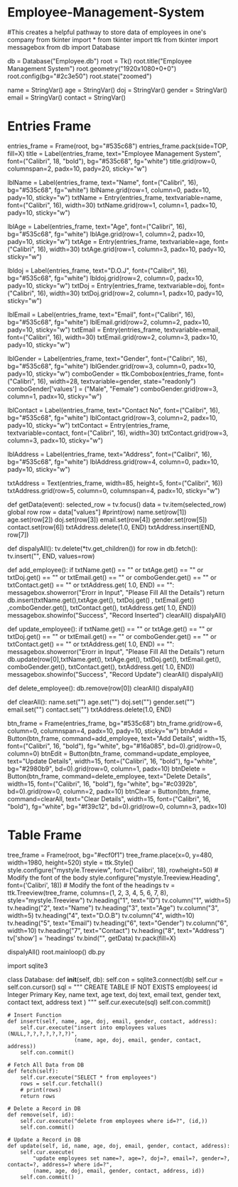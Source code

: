 # Employee-Management-System
#This creates a helpful pathway to store data of employees in one's company
from tkinter import *
from tkinter import ttk
from tkinter import messagebox
from db import Database

db = Database("Employee.db")
root = Tk()
root.title("Employee Management System")
root.geometry("1920x1080+0+0")
root.config(bg="#2c3e50")
root.state("zoomed")

name = StringVar()
age = StringVar()
doj = StringVar()
gender = StringVar()
email = StringVar()
contact = StringVar()

# Entries Frame
entries_frame = Frame(root, bg="#535c68")
entries_frame.pack(side=TOP, fill=X)
title = Label(entries_frame, text="Employee Management System", font=("Calibri", 18, "bold"), bg="#535c68", fg="white")
title.grid(row=0, columnspan=2, padx=10, pady=20, sticky="w")

lblName = Label(entries_frame, text="Name", font=("Calibri", 16), bg="#535c68", fg="white")
lblName.grid(row=1, column=0, padx=10, pady=10, sticky="w")
txtName = Entry(entries_frame, textvariable=name, font=("Calibri", 16), width=30)
txtName.grid(row=1, column=1, padx=10, pady=10, sticky="w")

lblAge = Label(entries_frame, text="Age", font=("Calibri", 16), bg="#535c68", fg="white")
lblAge.grid(row=1, column=2, padx=10, pady=10, sticky="w")
txtAge = Entry(entries_frame, textvariable=age, font=("Calibri", 16), width=30)
txtAge.grid(row=1, column=3, padx=10, pady=10, sticky="w")

lbldoj = Label(entries_frame, text="D.O.J", font=("Calibri", 16), bg="#535c68", fg="white")
lbldoj.grid(row=2, column=0, padx=10, pady=10, sticky="w")
txtDoj = Entry(entries_frame, textvariable=doj, font=("Calibri", 16), width=30)
txtDoj.grid(row=2, column=1, padx=10, pady=10, sticky="w")

lblEmail = Label(entries_frame, text="Email", font=("Calibri", 16), bg="#535c68", fg="white")
lblEmail.grid(row=2, column=2, padx=10, pady=10, sticky="w")
txtEmail = Entry(entries_frame, textvariable=email, font=("Calibri", 16), width=30)
txtEmail.grid(row=2, column=3, padx=10, pady=10, sticky="w")

lblGender = Label(entries_frame, text="Gender", font=("Calibri", 16), bg="#535c68", fg="white")
lblGender.grid(row=3, column=0, padx=10, pady=10, sticky="w")
comboGender = ttk.Combobox(entries_frame, font=("Calibri", 16), width=28, textvariable=gender, state="readonly")
comboGender['values'] = ("Male", "Female")
comboGender.grid(row=3, column=1, padx=10, sticky="w")

lblContact = Label(entries_frame, text="Contact No", font=("Calibri", 16), bg="#535c68", fg="white")
lblContact.grid(row=3, column=2, padx=10, pady=10, sticky="w")
txtContact = Entry(entries_frame, textvariable=contact, font=("Calibri", 16), width=30)
txtContact.grid(row=3, column=3, padx=10, sticky="w")

lblAddress = Label(entries_frame, text="Address", font=("Calibri", 16), bg="#535c68", fg="white")
lblAddress.grid(row=4, column=0, padx=10, pady=10, sticky="w")

txtAddress = Text(entries_frame, width=85, height=5, font=("Calibri", 16))
txtAddress.grid(row=5, column=0, columnspan=4, padx=10, sticky="w")

def getData(event):
    selected_row = tv.focus()
    data = tv.item(selected_row)
    global row
    row = data["values"]
    #print(row)
    name.set(row[1])
    age.set(row[2])
    doj.set(row[3])
    email.set(row[4])
    gender.set(row[5])
    contact.set(row[6])
    txtAddress.delete(1.0, END)
    txtAddress.insert(END, row[7])

def dispalyAll():
    tv.delete(*tv.get_children())
    for row in db.fetch():
        tv.insert("", END, values=row)


def add_employee():
    if txtName.get() == "" or txtAge.get() == "" or txtDoj.get() == "" or txtEmail.get() == "" or comboGender.get() == "" or txtContact.get() == "" or txtAddress.get(
            1.0, END) == "":
        messagebox.showerror("Erorr in Input", "Please Fill All the Details")
        return
    db.insert(txtName.get(),txtAge.get(), txtDoj.get() , txtEmail.get() ,comboGender.get(), txtContact.get(), txtAddress.get(
            1.0, END))
    messagebox.showinfo("Success", "Record Inserted")
    clearAll()
    dispalyAll()



def update_employee():
    if txtName.get() == "" or txtAge.get() == "" or txtDoj.get() == "" or txtEmail.get() == "" or comboGender.get() == "" or txtContact.get() == "" or txtAddress.get(
            1.0, END) == "":
        messagebox.showerror("Erorr in Input", "Please Fill All the Details")
        return
    db.update(row[0],txtName.get(), txtAge.get(), txtDoj.get(), txtEmail.get(), comboGender.get(), txtContact.get(),
              txtAddress.get(
                  1.0, END))
    messagebox.showinfo("Success", "Record Update")
    clearAll()
    dispalyAll()


def delete_employee():
    db.remove(row[0])
    clearAll()
    dispalyAll()


def clearAll():
    name.set("")
    age.set("")
    doj.set("")
    gender.set("")
    email.set("")
    contact.set("")
    txtAddress.delete(1.0, END)


btn_frame = Frame(entries_frame, bg="#535c68")
btn_frame.grid(row=6, column=0, columnspan=4, padx=10, pady=10, sticky="w")
btnAdd = Button(btn_frame, command=add_employee, text="Add Details", width=15, font=("Calibri", 16, "bold"), fg="white",
                bg="#16a085", bd=0).grid(row=0, column=0)
btnEdit = Button(btn_frame, command=update_employee, text="Update Details", width=15, font=("Calibri", 16, "bold"),
                 fg="white", bg="#2980b9",
                 bd=0).grid(row=0, column=1, padx=10)
btnDelete = Button(btn_frame, command=delete_employee, text="Delete Details", width=15, font=("Calibri", 16, "bold"),
                   fg="white", bg="#c0392b",
                   bd=0).grid(row=0, column=2, padx=10)
btnClear = Button(btn_frame, command=clearAll, text="Clear Details", width=15, font=("Calibri", 16, "bold"), fg="white",
                  bg="#f39c12",
                  bd=0).grid(row=0, column=3, padx=10)

# Table Frame
tree_frame = Frame(root, bg="#ecf0f1")
tree_frame.place(x=0, y=480, width=1980, height=520)
style = ttk.Style()
style.configure("mystyle.Treeview", font=('Calibri', 18),
                rowheight=50)  # Modify the font of the body
style.configure("mystyle.Treeview.Heading", font=('Calibri', 18))  # Modify the font of the headings
tv = ttk.Treeview(tree_frame, columns=(1, 2, 3, 4, 5, 6, 7, 8), style="mystyle.Treeview")
tv.heading("1", text="ID")
tv.column("1", width=5)
tv.heading("2", text="Name")
tv.heading("3", text="Age")
tv.column("3", width=5)
tv.heading("4", text="D.O.B")
tv.column("4", width=10)
tv.heading("5", text="Email")
tv.heading("6", text="Gender")
tv.column("6", width=10)
tv.heading("7", text="Contact")
tv.heading("8", text="Address")
tv['show'] = 'headings'
tv.bind("<ButtonRelease-1>", getData)
tv.pack(fill=X)

dispalyAll()
root.mainloop() 
db.py

import sqlite3

class Database:
    def __init__(self, db):
        self.con = sqlite3.connect(db)
        self.cur = self.con.cursor()
        sql = """
        CREATE TABLE IF NOT EXISTS employees(
            id Integer Primary Key,
            name text,
            age text,
            doj text,
            email text,
            gender text,
            contact text,
            address text
        )
        """
        self.cur.execute(sql)
        self.con.commit()

    # Insert Function
    def insert(self, name, age, doj, email, gender, contact, address):
        self.cur.execute("insert into employees values (NULL,?,?,?,?,?,?,?)",
                         (name, age, doj, email, gender, contact, address))
        self.con.commit()

    # Fetch All Data from DB
    def fetch(self):
        self.cur.execute("SELECT * from employees")
        rows = self.cur.fetchall()
        # print(rows)
        return rows

    # Delete a Record in DB
    def remove(self, id):
        self.cur.execute("delete from employees where id=?", (id,))
        self.con.commit()

    # Update a Record in DB
    def update(self, id, name, age, doj, email, gender, contact, address):
        self.cur.execute(
            "update employees set name=?, age=?, doj=?, email=?, gender=?, contact=?, address=? where id=?",
            (name, age, doj, email, gender, contact, address, id))
        self.con.commit() 
